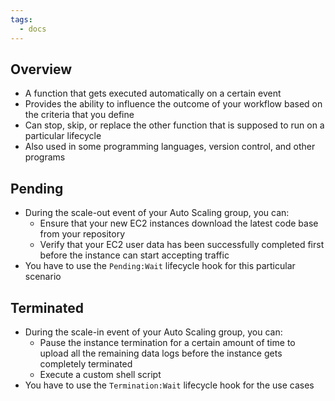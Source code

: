 ```yaml
---
tags:
  - docs
---
```

## Overview

- A function that gets executed automatically on a certain event
- Provides the ability to influence the outcome of your workflow based on the criteria that you define
- Can stop, skip, or replace the other function that is supposed to run on a particular lifecycle 
- Also used in some programming languages, version control, and other programs

## Pending
- During the scale-out event of your Auto Scaling group, you can:
	- Ensure that your new EC2 instances download the latest code base from your repository
	- Verify that your EC2 user data has been successfully completed first before the instance can start accepting traffic
- You have to use the `Pending:Wait` lifecycle hook for this particular scenario

## Terminated

- During the scale-in event of your Auto Scaling group, you can:
	- Pause the instance termination for a certain amount of time to upload all the remaining data logs before the instance gets completely terminated
	- Execute a custom shell script
- You have to use the `Termination:Wait` lifecycle hook for the use cases
